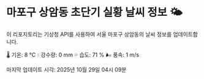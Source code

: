 
# 마포구 상암동 초단기 실황 날씨 정보 🌤️

이 리포지토리는 기상청 API를 사용하여 서울 마포구 상암동의 날씨 정보를 업데이트합니다. 

🌡️ 기온: 8 ℃
💧 강수량: 0 mm
💦 습도: 71 %
🌬️ 풍속: 1 m/s

마지막 업데이트 시각: 2025년 10월 29일 04시 09분    
